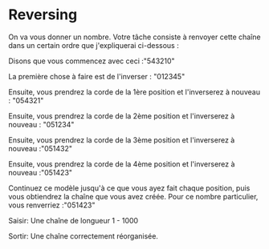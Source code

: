 # Reversing
 
On va vous donner un nombre. Votre tâche consiste à renvoyer cette chaîne dans un certain ordre que j'expliquerai ci-dessous :

Disons que vous commencez avec ceci :"543210"

La première chose à faire est de l'inverser : "012345"

Ensuite, vous prendrez la corde de la 1ère position et l'inverserez à nouveau : "054321"

Ensuite, vous prendrez la corde de la 2ème position et l'inverserez à nouveau : "051234"

Ensuite, vous prendrez la corde de la 3ème position et l'inverserez à nouveau :"051432"

Ensuite, vous prendrez la corde de la 4ème position et l'inverserez à nouveau :"051423"


Continuez ce modèle jusqu'à ce que vous ayez fait chaque position, puis vous obtiendrez la chaîne que vous avez créée. Pour ce nombre particulier, vous renverriez :"051423"

Saisir:
Une chaîne de longueur 1 - 1000

Sortir:
Une chaîne correctement réorganisée.
